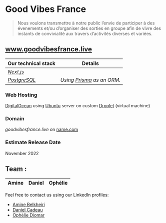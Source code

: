 # Good Vibes France

> Nous voulons transmettre à notre public l’envie de participer à des évenements et/ou d’organiser des sorties en groupe afin de vivre des instants de convivialité aux travers d’activités diverses et variées.

## www.goodvibesfrance.live 

| Our technical stack | Details |
|-|-|
| *[Next.js](https://nextjs.org/)* | |
| *[PostgreSQL](https://www.postgresql.org/)* | *Using [Prisma](https://www.prisma.io/) as an ORM.* |

### Web Hosting    
[DigitalOcean](https://www.digitalocean.com/) using [Ubuntu](https://ubuntu.com/) server on custom [Droplet](https://www.digitalocean.com/products/droplets) (virtual machine)   

### Domain
*goodvibesfrance.live* on [name.com](https://www.name.com/)

### Estimate Release Date
November 2022

## Team :

| Amine | Daniel | Ophélie |
|-------|--------|---------|

Feel free to contact us using our LinkedIn profiles:
- [Amine Belkheiri](https://www.linkedin.com/in/amine-belkheiri/)
- [Daniel Cadeau](https://www.linkedin.com/in/daniel-cadeau-dev/)
- [Ophélie Diomar](https://www.linkedin.com/in/ophelie-diomar-680162209/)
